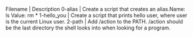 Filename | Description
0-alias | Create a script that creates an alias.Name: ls Value: rm *
1-hello_you | Create a script that prints hello user, where user is the current Linux user.
2-path | Add /action to the PATH. /action should be the last directory the shell looks into when looking for a program.
